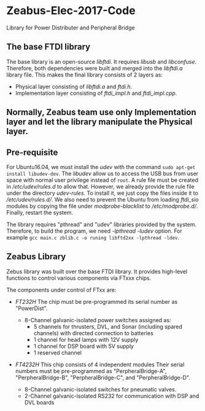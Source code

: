 # Zeabus-Elec-2017-Code
Library for Power Distributer and Peripheral Bridge

## The base FTDI library
The base library is an open-source _libftdi_. It requires _libusb_ and _libconfuse_. 
Therefore, both dependencies were built and merged into the _libftdi.a_ library file. 
This makes the final library consists of 2 layers as:

* Physical layer consisting of _libftdi.a_ and _ftdi.h_.
* Implementation layer consisting of _ftdi\_impl.h_ and _ftdi\_impl.cpp_.

## Normally, Zeabus team use only Implementation layer and let the library manipulate the Physical layer.

## Pre-requisite
For Ubuntu16.04, we must install the _udev_ with the command `sudo apt-get install libudev-dev`.
The _libudev_ allow us to access the USB bus from user space with normal user privilege instead of `root`.
A rule file must be created in _/etc/udev/rules.d_ to allow that. However, we already provide the rule file under the directory _udev-rules_.
To install it, we just copy the files inside it to _/etc/udev/rules.d/_. We also need to prevent the Ubuntu from loading _ftdi\_sio_ modules
by copying the file under _modprobe-blacklist_ to _/etc/modprobe.d/_. Finally, restart the system.

The library requires "pthread" and "udev" libraries provided by the system.
Therefore, to build the program, we need _-lpthread -ludev_ option. 
For example `gcc main.c zblib.c -o runing libftd2xx -lpthread -ldev`.



## Zeabus Library
Zebus library was built over the base FTDI library. It provides high-level functions to control various components via FTxxx chips.

The components under control of FTxx are:

* _FT232H_ The chip must be pre-programmed its serial number as "PowerDist".
  * 8-Channel galvanic-isolated power switches assigned as:
    * 5 channels for thrusters, DVL, and Sonar (including spared channels) with directed connection to batteries
    * 1 channel for head lamps with 12V supply
    * 1 channel for DSP board with 5V supply
    * 1 reserved channel

* _FT4232H_ This chip consists of 4 independent modules Their serial numbers must be pre-programmed as "PerpheralBridge-A", "PerpheralBridge-B", "PerpheralBridge-C", and "PerpheralBridge-D".
  * 8-Channel galvanic-isolated switches for pneumatic valves.
  * 2-Channel galvanic-isolated RS232 for communication with DSP and DVL boards
